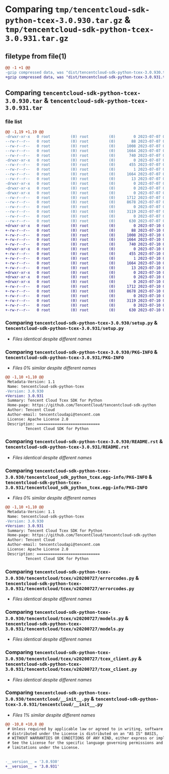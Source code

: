 # Comparing `tmp/tencentcloud-sdk-python-tcex-3.0.930.tar.gz` & `tmp/tencentcloud-sdk-python-tcex-3.0.931.tar.gz`

## filetype from file(1)

```diff
@@ -1 +1 @@
-gzip compressed data, was "dist/tencentcloud-sdk-python-tcex-3.0.930.tar", last modified: Fri Jul  7 00:32:52 2023, max compression
+gzip compressed data, was "dist/tencentcloud-sdk-python-tcex-3.0.931.tar", last modified: Mon Jul 10 00:53:10 2023, max compression
```

## Comparing `tencentcloud-sdk-python-tcex-3.0.930.tar` & `tencentcloud-sdk-python-tcex-3.0.931.tar`

### file list

```diff
@@ -1,19 +1,19 @@
-drwxr-xr-x   0 root         (0) root         (0)        0 2023-07-07 00:32:52.000000 tencentcloud-sdk-python-tcex-3.0.930/
--rw-r--r--   0 root         (0) root         (0)       88 2023-07-07 00:32:52.000000 tencentcloud-sdk-python-tcex-3.0.930/setup.cfg
--rw-r--r--   0 root         (0) root         (0)     1008 2023-07-07 00:32:52.000000 tencentcloud-sdk-python-tcex-3.0.930/setup.py
--rw-r--r--   0 root         (0) root         (0)     1664 2023-07-07 00:32:52.000000 tencentcloud-sdk-python-tcex-3.0.930/PKG-INFO
--rw-r--r--   0 root         (0) root         (0)      740 2023-07-07 00:32:52.000000 tencentcloud-sdk-python-tcex-3.0.930/README.rst
-drwxr-xr-x   0 root         (0) root         (0)        0 2023-07-07 00:32:52.000000 tencentcloud-sdk-python-tcex-3.0.930/tencentcloud_sdk_python_tcex.egg-info/
--rw-r--r--   0 root         (0) root         (0)      455 2023-07-07 00:32:52.000000 tencentcloud-sdk-python-tcex-3.0.930/tencentcloud_sdk_python_tcex.egg-info/SOURCES.txt
--rw-r--r--   0 root         (0) root         (0)        1 2023-07-07 00:32:52.000000 tencentcloud-sdk-python-tcex-3.0.930/tencentcloud_sdk_python_tcex.egg-info/dependency_links.txt
--rw-r--r--   0 root         (0) root         (0)     1664 2023-07-07 00:32:52.000000 tencentcloud-sdk-python-tcex-3.0.930/tencentcloud_sdk_python_tcex.egg-info/PKG-INFO
--rw-r--r--   0 root         (0) root         (0)       13 2023-07-07 00:32:52.000000 tencentcloud-sdk-python-tcex-3.0.930/tencentcloud_sdk_python_tcex.egg-info/top_level.txt
-drwxr-xr-x   0 root         (0) root         (0)        0 2023-07-07 00:32:52.000000 tencentcloud-sdk-python-tcex-3.0.930/tencentcloud/
-drwxr-xr-x   0 root         (0) root         (0)        0 2023-07-07 00:32:52.000000 tencentcloud-sdk-python-tcex-3.0.930/tencentcloud/tcex/
-drwxr-xr-x   0 root         (0) root         (0)        0 2023-07-07 00:32:52.000000 tencentcloud-sdk-python-tcex-3.0.930/tencentcloud/tcex/v20200727/
--rw-r--r--   0 root         (0) root         (0)     1712 2023-07-07 00:32:52.000000 tencentcloud-sdk-python-tcex-3.0.930/tencentcloud/tcex/v20200727/errorcodes.py
--rw-r--r--   0 root         (0) root         (0)     8678 2023-07-07 00:32:52.000000 tencentcloud-sdk-python-tcex-3.0.930/tencentcloud/tcex/v20200727/models.py
--rw-r--r--   0 root         (0) root         (0)        0 2023-07-07 00:32:52.000000 tencentcloud-sdk-python-tcex-3.0.930/tencentcloud/tcex/v20200727/__init__.py
--rw-r--r--   0 root         (0) root         (0)     3119 2023-07-07 00:32:52.000000 tencentcloud-sdk-python-tcex-3.0.930/tencentcloud/tcex/v20200727/tcex_client.py
--rw-r--r--   0 root         (0) root         (0)        0 2023-07-07 00:32:52.000000 tencentcloud-sdk-python-tcex-3.0.930/tencentcloud/tcex/__init__.py
--rw-r--r--   0 root         (0) root         (0)      630 2023-07-07 00:32:52.000000 tencentcloud-sdk-python-tcex-3.0.930/tencentcloud/__init__.py
+drwxr-xr-x   0 root         (0) root         (0)        0 2023-07-10 00:53:10.000000 tencentcloud-sdk-python-tcex-3.0.931/
+-rw-r--r--   0 root         (0) root         (0)       88 2023-07-10 00:53:10.000000 tencentcloud-sdk-python-tcex-3.0.931/setup.cfg
+-rw-r--r--   0 root         (0) root         (0)     1008 2023-07-10 00:53:10.000000 tencentcloud-sdk-python-tcex-3.0.931/setup.py
+-rw-r--r--   0 root         (0) root         (0)     1664 2023-07-10 00:53:10.000000 tencentcloud-sdk-python-tcex-3.0.931/PKG-INFO
+-rw-r--r--   0 root         (0) root         (0)      740 2023-07-10 00:53:10.000000 tencentcloud-sdk-python-tcex-3.0.931/README.rst
+drwxr-xr-x   0 root         (0) root         (0)        0 2023-07-10 00:53:10.000000 tencentcloud-sdk-python-tcex-3.0.931/tencentcloud_sdk_python_tcex.egg-info/
+-rw-r--r--   0 root         (0) root         (0)      455 2023-07-10 00:53:10.000000 tencentcloud-sdk-python-tcex-3.0.931/tencentcloud_sdk_python_tcex.egg-info/SOURCES.txt
+-rw-r--r--   0 root         (0) root         (0)        1 2023-07-10 00:53:10.000000 tencentcloud-sdk-python-tcex-3.0.931/tencentcloud_sdk_python_tcex.egg-info/dependency_links.txt
+-rw-r--r--   0 root         (0) root         (0)     1664 2023-07-10 00:53:10.000000 tencentcloud-sdk-python-tcex-3.0.931/tencentcloud_sdk_python_tcex.egg-info/PKG-INFO
+-rw-r--r--   0 root         (0) root         (0)       13 2023-07-10 00:53:10.000000 tencentcloud-sdk-python-tcex-3.0.931/tencentcloud_sdk_python_tcex.egg-info/top_level.txt
+drwxr-xr-x   0 root         (0) root         (0)        0 2023-07-10 00:53:10.000000 tencentcloud-sdk-python-tcex-3.0.931/tencentcloud/
+drwxr-xr-x   0 root         (0) root         (0)        0 2023-07-10 00:53:10.000000 tencentcloud-sdk-python-tcex-3.0.931/tencentcloud/tcex/
+drwxr-xr-x   0 root         (0) root         (0)        0 2023-07-10 00:53:10.000000 tencentcloud-sdk-python-tcex-3.0.931/tencentcloud/tcex/v20200727/
+-rw-r--r--   0 root         (0) root         (0)     1712 2023-07-10 00:53:10.000000 tencentcloud-sdk-python-tcex-3.0.931/tencentcloud/tcex/v20200727/errorcodes.py
+-rw-r--r--   0 root         (0) root         (0)     8678 2023-07-10 00:53:10.000000 tencentcloud-sdk-python-tcex-3.0.931/tencentcloud/tcex/v20200727/models.py
+-rw-r--r--   0 root         (0) root         (0)        0 2023-07-10 00:53:10.000000 tencentcloud-sdk-python-tcex-3.0.931/tencentcloud/tcex/v20200727/__init__.py
+-rw-r--r--   0 root         (0) root         (0)     3119 2023-07-10 00:53:10.000000 tencentcloud-sdk-python-tcex-3.0.931/tencentcloud/tcex/v20200727/tcex_client.py
+-rw-r--r--   0 root         (0) root         (0)        0 2023-07-10 00:53:10.000000 tencentcloud-sdk-python-tcex-3.0.931/tencentcloud/tcex/__init__.py
+-rw-r--r--   0 root         (0) root         (0)      630 2023-07-10 00:53:10.000000 tencentcloud-sdk-python-tcex-3.0.931/tencentcloud/__init__.py
```

### Comparing `tencentcloud-sdk-python-tcex-3.0.930/setup.py` & `tencentcloud-sdk-python-tcex-3.0.931/setup.py`

 * *Files identical despite different names*

### Comparing `tencentcloud-sdk-python-tcex-3.0.930/PKG-INFO` & `tencentcloud-sdk-python-tcex-3.0.931/PKG-INFO`

 * *Files 0% similar despite different names*

```diff
@@ -1,10 +1,10 @@
 Metadata-Version: 1.1
 Name: tencentcloud-sdk-python-tcex
-Version: 3.0.930
+Version: 3.0.931
 Summary: Tencent Cloud Tcex SDK for Python
 Home-page: https://github.com/TencentCloud/tencentcloud-sdk-python
 Author: Tencent Cloud
 Author-email: tencentcloudapi@tencent.com
 License: Apache License 2.0
 Description: ============================
         Tencent Cloud SDK for Python
```

### Comparing `tencentcloud-sdk-python-tcex-3.0.930/README.rst` & `tencentcloud-sdk-python-tcex-3.0.931/README.rst`

 * *Files identical despite different names*

### Comparing `tencentcloud-sdk-python-tcex-3.0.930/tencentcloud_sdk_python_tcex.egg-info/PKG-INFO` & `tencentcloud-sdk-python-tcex-3.0.931/tencentcloud_sdk_python_tcex.egg-info/PKG-INFO`

 * *Files 0% similar despite different names*

```diff
@@ -1,10 +1,10 @@
 Metadata-Version: 1.1
 Name: tencentcloud-sdk-python-tcex
-Version: 3.0.930
+Version: 3.0.931
 Summary: Tencent Cloud Tcex SDK for Python
 Home-page: https://github.com/TencentCloud/tencentcloud-sdk-python
 Author: Tencent Cloud
 Author-email: tencentcloudapi@tencent.com
 License: Apache License 2.0
 Description: ============================
         Tencent Cloud SDK for Python
```

### Comparing `tencentcloud-sdk-python-tcex-3.0.930/tencentcloud/tcex/v20200727/errorcodes.py` & `tencentcloud-sdk-python-tcex-3.0.931/tencentcloud/tcex/v20200727/errorcodes.py`

 * *Files identical despite different names*

### Comparing `tencentcloud-sdk-python-tcex-3.0.930/tencentcloud/tcex/v20200727/models.py` & `tencentcloud-sdk-python-tcex-3.0.931/tencentcloud/tcex/v20200727/models.py`

 * *Files identical despite different names*

### Comparing `tencentcloud-sdk-python-tcex-3.0.930/tencentcloud/tcex/v20200727/tcex_client.py` & `tencentcloud-sdk-python-tcex-3.0.931/tencentcloud/tcex/v20200727/tcex_client.py`

 * *Files identical despite different names*

### Comparing `tencentcloud-sdk-python-tcex-3.0.930/tencentcloud/__init__.py` & `tencentcloud-sdk-python-tcex-3.0.931/tencentcloud/__init__.py`

 * *Files 1% similar despite different names*

```diff
@@ -10,8 +10,8 @@
 # Unless required by applicable law or agreed to in writing, software
 # distributed under the License is distributed on an "AS IS" BASIS,
 # WITHOUT WARRANTIES OR CONDITIONS OF ANY KIND, either express or implied.
 # See the License for the specific language governing permissions and
 # limitations under the License.
 
 
-__version__ = '3.0.930'
+__version__ = '3.0.931'
```

